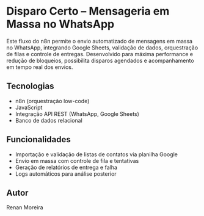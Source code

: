# Disparo Certo – Mensageria em Massa no WhatsApp

Este fluxo do n8n permite o envio automatizado de mensagens em massa no WhatsApp, integrando Google Sheets, validação de dados, orquestração de filas e controle de entregas. Desenvolvido para máxima performance e redução de bloqueios, possibilita disparos agendados e acompanhamento em tempo real dos envios.

## Tecnologias
- n8n (orquestração low-code)
- JavaScript
- Integração API REST (WhatsApp, Google Sheets)
- Banco de dados relacional

## Funcionalidades
- Importação e validação de listas de contatos via planilha Google
- Envio em massa com controle de fila e tentativas
- Geração de relatórios de entrega e falha
- Logs automáticos para análise posterior

## Autor
Renan Moreira
